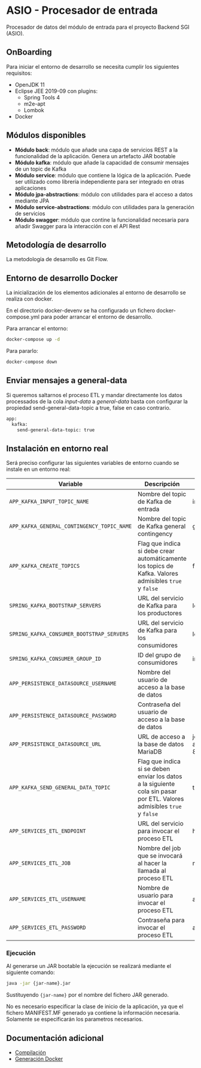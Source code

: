 # ASIO - Procesador de entrada

Procesador de datos del módulo de entrada para el proyecto Backend SGI (ASIO). 

## OnBoarding

Para iniciar el entorno de desarrollo se necesita cumplir los siguientes requisitos:

* OpenJDK 11
* Eclipse JEE 2019-09 con plugins:
  * Spring Tools 4
  * m2e-apt
  * Lombok
* Docker

## Módulos disponibles

* **Módulo back**: módulo que añade una capa de servicios REST a la funcionalidad de la aplicación. Genera un artefacto JAR bootable
* **Módulo kafka**: módulo que añade la capacidad de consumir mensajes de un topic de Kafka
* **Módulo service**: módulo que contiene la lógica de la aplicación. Puede ser utilizado como librería independiente para ser integrado en otras aplicaciones
* **Módulo jpa-abstractions**: módulo con utilidades para el acceso a datos mediante JPA
* **Módulo service-abstractions**: módulo con utilidades para la generación de servicios
* **Módulo swagger**: módulo que contine la funcionalidad necesaria para añadir Swagger para la interacción con el API Rest

## Metodología de desarrollo

La metodología de desarrollo es Git Flow.

## Entorno de desarrollo Docker

La inicialización de los elementos adicionales al entorno de desarrollo se realiza con docker. 

En el directorio docker-devenv se ha configurado un fichero docker-compose.yml para poder arrancar el entorno de desarrollo.

Para arrancar el entorno:

```bash
docker-compose up -d
```

Para pararlo:

```bash
docker-compose down
```

## Enviar mensajes a general-data 

Si queremos saltarnos el proceso ETL y mandar directamente los datos processados de la cola *input-data* a *general-data* basta con configurar
la propiedad send-general-data-topic a true, false en caso contrario.

```xml 
app:
  kafka:
    send-general-data-topic: true
```

## Instalación en entorno real

Será preciso configurar las siguientes variables de entorno cuando se instale en un entorno real:

|Variable|Descripción|Valor por defecto|
|---|---|---|
|`APP_KAFKA_INPUT_TOPIC_NAME`|Nombre del topic de Kafka de entrada|input-data|
|`APP_KAFKA_GENERAL_CONTINGENCY_TOPIC_NAME`|Nombre del topic de Kafka general contingency|general-contingency-data|
|`APP_KAFKA_CREATE_TOPICS`|Flag que indica si debe crear automáticamente los topics de Kafka. Valores admisibles `true` y `false`|false|
| `SPRING_KAFKA_BOOTSTRAP_SERVERS` | URL del servicio de Kafka para los productores | localhost:29092 |
| `SPRING_KAFKA_CONSUMER_BOOTSTRAP_SERVERS` | URL del servicio de Kafka para los consumidores | localhost:29092 |
| `SPRING_KAFKA_CONSUMER_GROUP_ID` | ID del grupo de consumidores | input-processor |
|`APP_PERSISTENCE_DATASOURCE_USERNAME`|Nombre del usuario de acceso a la base de datos| |
|`APP_PERSISTENCE_DATASOURCE_PASSWORD`|Contraseña del usuario de acceso a la base de datos| |
|`APP_PERSISTENCE_DATASOURCE_URL`|URL de acceso a la base de datos MariaDB|jdbc:mysql://localhost:3307/app?autoReconnect=true&useUnicode=true&characterEncoding=UTF-8&serverTimezone=UTC&createDatabaseIfNotExist=true|
|`APP_KAFKA_SEND_GENERAL_DATA_TOPIC`|Flag que indica si se deben enviar los datos a la siguiente cola sin pasar por ETL. Valores admisibles `true` y `false`|true|
|`APP_SERVICES_ETL_ENDPOINT`| URL del servicio para invocar el proceso ETL | http://localhost:8080/kettle/runJob |
|`APP_SERVICES_ETL_JOB`| Nombre del job que se invocará al hacer la llamada al proceso ETL | main |
|`APP_SERVICES_ETL_USERNAME`| Nombre de usuario para invocar el proceso ETL | asioetl |
|`APP_SERVICES_ETL_PASSWORD`| Contraseña para invocar el proceso ETL | asioetl |

### Ejecución

Al generarse un JAR bootable la ejecución se realizará mediante el siguiente comando:

```bash
java -jar {jar-name}.jar
```

Sustituyendo `{jar-name}` por el nombre del fichero JAR generado.

No es necesario especificar la clase de inicio de la aplicación, ya que el fichero MANIFEST.MF generado ya contiene la información necesaria. Solamente se especificarán los parametros necesarios.

##  Documentación adicional

* [Compilación](docs/build.md)
* [Generación Docker](docs/docker.md)
